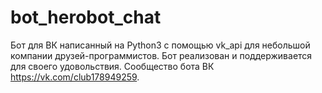 # bot_herobot_chat

Бот для ВК написанный на Python3 с помощью vk_api для небольшой компании друзей-программистов.
Бот реализован и поддерживается для своего удовольствия.
Сообщество бота ВК https://vk.com/club178949259.
